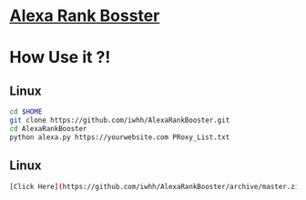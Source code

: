 # [Alexa Rank Bosster](https://iraniancoders.ir)

# How Use it ?!



## Linux
```sh
cd $HOME
git clone https://github.com/iwhh/AlexaRankBooster.git
cd AlexaRankBooster
python alexa.py https://yourwebsite.com PRoxy_List.txt
```

## Linux
```sh
[Click Here](https://github.com/iwhh/AlexaRankBooster/archive/master.zip)
```
